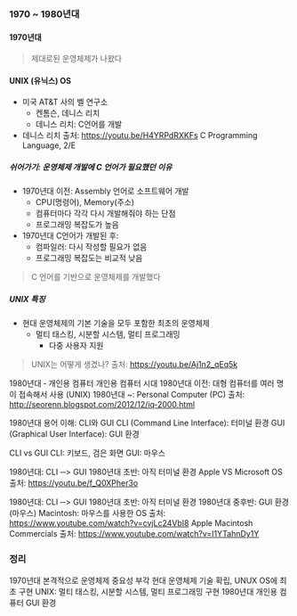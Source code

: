 

### 1970 ~ 1980년대

#### 1970년대

> 제대로된 운영체제가 나왔다
#### UNIX (유닉스) OS
* 미국 AT&T 사의 벨 연구소
    * 켄톰슨, 데니스 리치
    * 데니스 리치: C언어를 개발
* 데니스 리치
  출처: https://youtu.be/H4YRPdRXKFs
  C Programming Language, 2/E

##### 쉬어가기: 운영체제 개발에 C 언어가 필요했던 이유
* 1970년대 이전: Assembly 언어로 소프트웨어 개발
    * CPU(명령어), Memory(주소)
    * 컴퓨터마다 각각 다시 개발해줘야 하는 단점
    * 프로그래밍 복잡도가 높음
* 1970년대 C언어가 개발된 후: 
    * 컴파일러: 다시 작성할 필요가 없음 
    * 프로그래밍 복잡도는 비교적 낮음 
> C 언어를 기반으로 운영체제를 개발했다

##### UNIX 특징
* 현대 운영체제의 기본 기술을 모두 포함한 최초의 운영체제
    * 멀티 태스킹, 시분할 시스템, 멀티 프로그래밍
        * 다중 사용자 지원
> UNIX는 어떻게 생겼나?
    출처: https://youtu.be/Aj1n2_qEq5k

1980년대 ‑ 개인용 컴퓨터
개인용 컴퓨터 시대
1980년대 이전: 대형 컴퓨터를 여러 명이 접속해서 사용 (UNIX)
1980년대 ~: Personal Computer (PC)
출처: http://seorenn.blogspot.com/2012/12/iq‑2000.html

1980년대
용어 이해: CLI와 GUI
CLI (Command Line Interface): 터미널 환경
GUI (Graphical User Interface): GUI 환경

CLI vs GUI
CLI: 키보드, 검은 화면
GUI: 마우스

1980년대: CLI ‑‑> GUI
1980년대 초반: 아직 터미널 환경
Apple VS Microsoft OS
출처: https://youtu.be/f_Q0XPher3o

1980년대: CLI ‑‑> GUI
1980년대 초반: 아직 터미널 환경
1980년대 중후반: GUI 환경 (마우스)
Macintosh: 마우스를 사용한 OS
출처: https://www.youtube.com/watch?v=cvjLc24VbI8
Apple Macintosh Commercials
출처: https://www.youtube.com/watch?v=I1YTahnDy1Y

### 정리
1970년대
본격적으로 운영체제 중요성 부각
현대 운영체제 기술 확립, UNUX OS에 최초 구현
UNIX: 멀티 태스킹, 시분할 시스템, 멀티 프로그래밍 구현
1980년대
개인용 컴퓨터
GUI 환경
